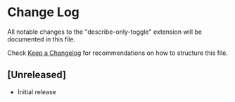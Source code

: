 # Change Log
All notable changes to the "describe-only-toggle" extension will be documented in this file.

Check [Keep a Changelog](http://keepachangelog.com/) for recommendations on how to structure this file.

## [Unreleased]
- Initial release